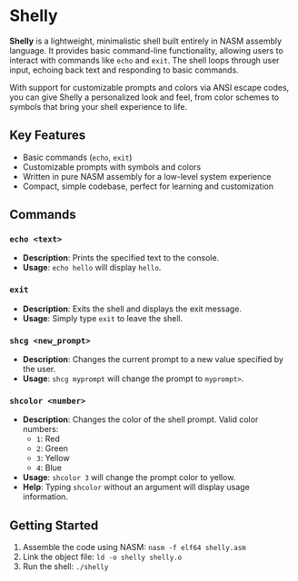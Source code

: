 # Shelly

**Shelly** is a lightweight, minimalistic shell built entirely in NASM assembly language. It provides basic command-line functionality, allowing users to interact with commands like `echo` and `exit`. The shell loops through user input, echoing back text and responding to basic commands.

With support for customizable prompts and colors via ANSI escape codes, you can give Shelly a personalized look and feel, from color schemes to symbols that bring your shell experience to life.

## Key Features

- Basic commands (`echo`, `exit`)
- Customizable prompts with symbols and colors
- Written in pure NASM assembly for a low-level system experience
- Compact, simple codebase, perfect for learning and customization

## Commands

### `echo <text>`
- **Description**: Prints the specified text to the console.
- **Usage**: `echo hello` will display `hello`.

### `exit`
- **Description**: Exits the shell and displays the exit message.
- **Usage**: Simply type `exit` to leave the shell.

### `shcg <new_prompt>`
- **Description**: Changes the current prompt to a new value specified by the user.
- **Usage**: `shcg myprompt` will change the prompt to `myprompt>`.

### `shcolor <number>`
- **Description**: Changes the color of the shell prompt. Valid color numbers:
  - `1`: Red
  - `2`: Green
  - `3`: Yellow
  - `4`: Blue
- **Usage**: `shcolor 3` will change the prompt color to yellow.
- **Help**: Typing `shcolor` without an argument will display usage information.

## Getting Started
1. Assemble the code using NASM: `nasm -f elf64 shelly.asm`
2. Link the object file: `ld -o shelly shelly.o`
3. Run the shell: `./shelly`
